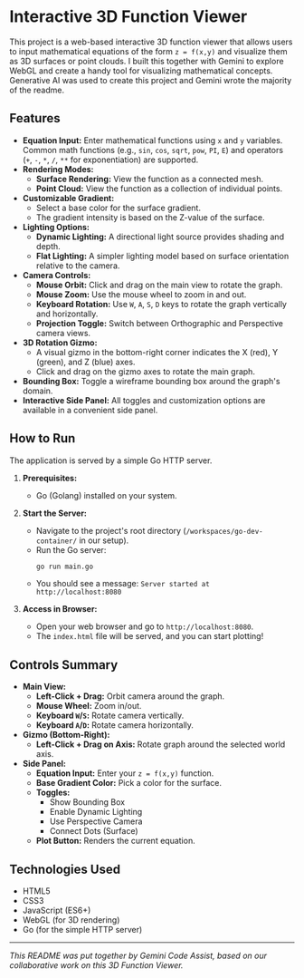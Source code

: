 # Interactive 3D Function Viewer

This project is a web-based interactive 3D function viewer that allows users to input mathematical equations of the form `z = f(x,y)` and visualize them as 3D surfaces or point clouds. I built this together with Gemini to explore WebGL and create a handy tool for visualizing mathematical concepts. Generative AI was used to create this project and Gemini wrote the majority of the readme. 

## Features

*   **Equation Input:** Enter mathematical functions using `x` and `y` variables. Common math functions (e.g., `sin`, `cos`, `sqrt`, `pow`, `PI`, `E`) and operators (`+`, `-`, `*`, `/`, `**` for exponentiation) are supported.
*   **Rendering Modes:**
    *   **Surface Rendering:** View the function as a connected mesh.
    *   **Point Cloud:** View the function as a collection of individual points.
*   **Customizable Gradient:**
    *   Select a base color for the surface gradient.
    *   The gradient intensity is based on the Z-value of the surface.
*   **Lighting Options:**
    *   **Dynamic Lighting:** A directional light source provides shading and depth.
    *   **Flat Lighting:** A simpler lighting model based on surface orientation relative to the camera.
*   **Camera Controls:**
    *   **Mouse Orbit:** Click and drag on the main view to rotate the graph.
    *   **Mouse Zoom:** Use the mouse wheel to zoom in and out.
    *   **Keyboard Rotation:** Use `W`, `A`, `S`, `D` keys to rotate the graph vertically and horizontally.
    *   **Projection Toggle:** Switch between Orthographic and Perspective camera views.
*   **3D Rotation Gizmo:**
    *   A visual gizmo in the bottom-right corner indicates the X (red), Y (green), and Z (blue) axes.
    *   Click and drag on the gizmo axes to rotate the main graph.
*   **Bounding Box:** Toggle a wireframe bounding box around the graph's domain.
*   **Interactive Side Panel:** All toggles and customization options are available in a convenient side panel.

## How to Run

The application is served by a simple Go HTTP server.

1.  **Prerequisites:**
    *   Go (Golang) installed on your system.

2.  **Start the Server:**
    *   Navigate to the project's root directory (`/workspaces/go-dev-container/` in our setup).
    *   Run the Go server:
        ```bash
        go run main.go
        ```
    *   You should see a message: `Server started at http://localhost:8080`

3.  **Access in Browser:**
    *   Open your web browser and go to `http://localhost:8080`.
    *   The `index.html` file will be served, and you can start plotting!

## Controls Summary

*   **Main View:**
    *   **Left-Click + Drag:** Orbit camera around the graph.
    *   **Mouse Wheel:** Zoom in/out.
    *   **Keyboard `W`/`S`:** Rotate camera vertically.
    *   **Keyboard `A`/`D`:** Rotate camera horizontally.
*   **Gizmo (Bottom-Right):**
    *   **Left-Click + Drag on Axis:** Rotate graph around the selected world axis.
*   **Side Panel:**
    *   **Equation Input:** Enter your `z = f(x,y)` function.
    *   **Base Gradient Color:** Pick a color for the surface.
    *   **Toggles:**
        *   Show Bounding Box
        *   Enable Dynamic Lighting
        *   Use Perspective Camera
        *   Connect Dots (Surface)
    *   **Plot Button:** Renders the current equation.

## Technologies Used

*   HTML5
*   CSS3
*   JavaScript (ES6+)
*   WebGL (for 3D rendering)
*   Go (for the simple HTTP server)

---
*This README was put together by Gemini Code Assist, based on our collaborative work on this 3D Function Viewer.*